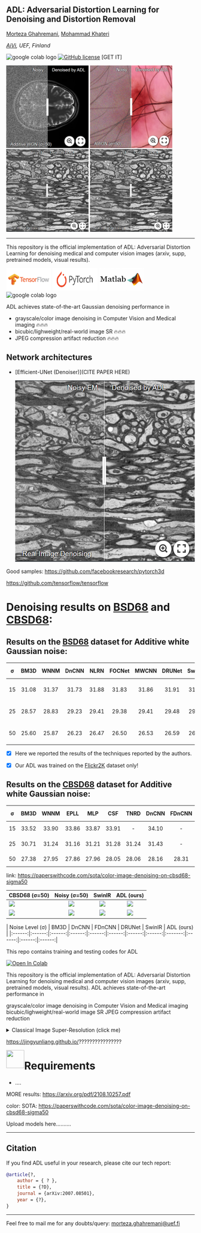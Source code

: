 ## ADL: Adversarial Distortion Learning for Denoising and Distortion Removal
<!-- [![download](https://img.shields.io/github/downloads/mogvision/ADL/total.svg)](https://github.com/mogvision/ADL/releases) ![visitors](https://visitor-badge.glitch.me/badge?page_id=mogvision/ADL) -->

<!--[Kai Zhang](https://cszn.github.io/) -->
[Morteza Ghahremani](https://scholar.google.com/citations?user=yhXUlXsAAAAJ), [Mohammad Khateri](https://scholar.google.com/citations?user=???) 

*[AiVi](https://www.uef.fi/en/unit/ai-virtanen-institute-for-molecular-sciences), UEF, Finland*

<img src="https://colab.research.google.com/assets/colab-badge.svg" alt="google colab logo"></a>  [![GitHub license](https://github.com/mogvision/ADL)](https://github.com/mogvision/ADL/LICENSE) [GET IT]

[<img src="figs/Medical_denoising_brain.png" width="220px" height="220px"/>](https://imgsli.com/OTM3OTI) [<img src="figs/Medical_denoising_skin.png" width="220px" height="220px"/>](https://imgsli.com/OTM3OTA) 
[<img src="figs/Medical_denoising_EM.png" width="220px" height="220px"/>](https://imgsli.com/OTM3ODE) [<img src="figs/Medical_denoising_EM.png" width="220px" height="220px"/>](https://imgsli.com/OTM3ODE)
_______
This repository is the official implementation of ADL: Adversarial Distortion Learning for denoising medical and computer vision images (arxiv, supp, pretrained models, visual results). 

[<img src="figs/tensorflow_icon.png" width="120" height="60"/>](https://github.com/mogvision/ADL/tree/main/TensorFlow) [<img src="figs/pytorch.PNG" width="120" height="60"/>](https://github.com/mogvision/ADL/tree/main/PyTorch) [<img src="figs/matlab.jpeg" width="120" height="60"/>](https://github.com/mogvision/ADL/tree/main/MATLAB) <img src="https://colab.research.google.com/assets/colab-badge.svg" alt="google colab logo"></a>


ADL achieves state-of-the-art Gaussian denoising performance in

- grayscale/color image denoising in Computer Vision and Medical imaging :fire::fire::fire:
- bicubic/lighweight/real-world image SR :fire::fire::fire:
- JPEG compression artifact reduction :fire::fire::fire:





Network architectures
----------
* [Efficient-UNet (Denoiser)](CITE PAPER HERE)

  <img src="figs/Medical_denoising_EM.png" width="600px"/> 
  
  
  
  
Good samples: https://github.com/facebookresearch/pytorch3d

https://github.com/tensorflow/tensorflow
<!---- **_News (2021-09-09)_**: Add [main_download_pretrained_models.py](https://github.com/cszn/KAIR/blob/master/main_download_pretrained_models.py) to download pre-trained models.. <<<<<<<<<<<<<<<<<<<<<<<<<<<<<<<<<<<<<<<<<<<<<<<<<<< -->
<!--- - **_News (2021-09-08)_**: Add [matlab code](https://github.com/cszn/KAIR/tree/master/matlab) to zoom local part of an image for the purpose of comparison between different results.. <<<<<<<<<<<<<<<<<<<<<<<<<<<<<<<<<<<<<<<<<<<<<<<<<<< -->
<!--- **_News (2021-12-23)_**: Our techniques are adopted in [https://www.amemori.ai/](https://www.amemori.ai/). <<<<<<<<<<<<<<<<<<<<<<<<<<<<<<<<<<<<<<<<<<<<<<<<<<< -->
<!--- **_News (2021-12-23)_**: Our new work for practical image denoising. <<<<<<<<<<<<<<<<<<<<<<<<<<<<<<<<<<<<<<<<<<<<<<<<<<< -->

# Denoising results on [BSD68](https://paperswithcode.com/dataset/bsd) and [CBSD68](https://paperswithcode.com/dataset/cbsd68):

## Results on the [BSD68](https://paperswithcode.com/dataset/bsd) dataset for Additive white Gaussian noise:

|  σ    | BM3D| WNNM | DnCNN  | NLRN | FOCNet | MWCNN | DRUNet | SwinIR | ADL (ours) |
|:-----:|:---:|:----:|:------:|:----:|:------:|:-----:|:------:|:------:|:----------:|
| 15 | 31.08 | 31.37 | 31.73  | 31.88  | 31.83 | 31.86 | 31.91 | 31.97 | :fire::fire:**33.55** :fire::fire:|
| 25 | 28.57 | 28.83 | 29.23  | 29.41  | 29.38 | 29.41 | 29.48 | 29.50 | :fire::fire:**31.23** :fire::fire:|
| 50 | 25.60 | 25.87 | 26.23  | 26.47  | 26.50 | 26.53 | 26.59 | 26.58 | :fire::fire:**28.11** :fire::fire:|

- [x] Here we reported the results of the techniques reported by the authors.
- [x] Our ADL was trained on the [Flickr2K](https://github.com/LimBee/NTIRE2017) dataset only!



## Results on the [CBSD68](https://paperswithcode.com/dataset/cbsd68) dataset for Additive white Gaussian noise:

| σ | BM3D | WNNM  | EPLL | MLP |  CSF | TNRD  | DnCNN | FDnCNN | DRUNet | SwinIR | ADL (ours) |
|:------:|:------:|:------:|:------:|:------:|:------:|:------:|:------:|:-------:|:------:|:------:|:------:|
| 15 | 33.52 | 33.90 | 33.86 | 33.87 | 33.91 |  -    | 34.10 |  -     | 34.30 | 34.42 | **dfdf** :fire:|
| 25 | 30.71 | 31.24 | 31.16 | 31.21 | 31.28 | 31.24 | 31.43 |  -     | 31.69 | 31.78 | **dfdf** :fire:|
| 50 | 27.38 | 27.95 | 27.86 | 27.96 | 28.05 | 28.06 | 28.16 | 28.31  | 28.51 | 28.56 | **dfdf** :fire:|


link: https://paperswithcode.com/sota/color-image-denoising-on-cbsd68-sigma50 

| CBSD68 (σ=50)| Noisy (σ=50) | SwinIR  | ADL (ours) |
|    :---      |     :---:    | :-----:|  :-----: | 
| <img width="200" src="figs/ETH_LR.png"> | <img width="200" src="figs/ETH_BSRGAN.png"> | <img width="200" src="figs/ETH_realESRGAN.jpg">|<img width="200" src="figs/ETH_SwinIR.png">|<img width="200" src="figs/ETH_SwinIR-L.png">
|<img width="200" src="figs/OST_009_crop_LR.png">|<img width="200" src="figs/OST_009_crop_BSRGAN.png">|<img width="200" src="figs/OST_009_crop_realESRGAN.png">|<img width="200" src="figs/OST_009_crop_SwinIR.png">|<img width="200" src="figs/OST_009_crop_SwinIR-L.png">|


| Noise Level (σ) | BM3D |   DnCNN | FDnCNN | DRUNet | SwinIR | ADL (ours) |
|:------:|:------:|:------:|:------:|:------:|:------:|:------:|:------:|:-------:|:------:|:------:|:------:|


This repo contains training and testing codes for ADL

[![Open In Colab](https://colab.research.google.com/assets/colab-badge.svg)](https://colab.research.google.com/github/googlecolab/colabtools/blob/master/notebooks/colab-github-demo.ipynb)


This repository is the official implementation of ADL: Adversarial Distortion Learning for denoising medical and computer vision images (arxiv, supp, pretrained models, visual results). ADL achieves state-of-the-art performance in

grayscale/color image denoising in Computer Vision and Medical imaging
bicubic/lighweight/real-world image SR
JPEG compression artifact reduction



<details>
<summary>Classical Image Super-Resolution (click me)</summary>
<p align="center">
  <img width="900" src="figs/?.png">
  <img width="900" src="figs/?.png">
</p>
</details>

https://jingyunliang.github.io/????????????????


<a href="url"><img src="https://github.com/mogvision/ADL/tree/main/figs/tensorflow_icon.png" align="left" height="48" width="48" ></a>

# Requirements

* ....

MORE results: https://arxiv.org/pdf/2108.10257.pdf

color: SOTA: https://paperswithcode.com/sota/color-image-denoising-on-cbsd68-sigma50



Upload models here..........

_______
## Citation

If you find ADL useful in your research, please cite our tech report:

```bibtex
@article{?,
    author = { ? },
    title = {?D},
    journal = {arXiv:2007.08501},
    year = {?},
}
```

_______
Feel free to mail me for any doubts/query: morteza.ghahremani@uef.fi


